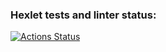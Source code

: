 ### Hexlet tests and linter status:
[![Actions Status](https://github.com/Drumsid/php-testing-project-lvl1/workflows/hexlet-check/badge.svg)](https://github.com/Drumsid/php-testing-project-lvl1/actions)
